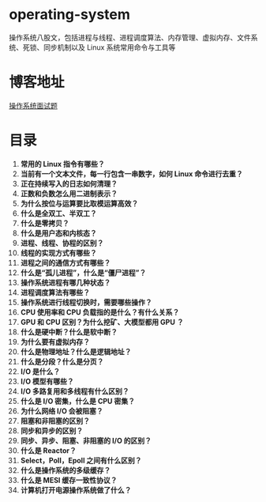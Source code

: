 # operating-system
操作系统八股文，包括进程与线程、进程调度算法、内存管理、虚拟内存、文件系统、死锁、同步机制以及 Linux 系统常用命令与工具等
# 博客地址
[操作系统面试题](https://yzletter.notion.site/operating)
# 目录
1. **常用的 Linux 指令有哪些？**
2. **当前有一个文本文件，每一行包含一串数字，如何 Linux 命令进行去重？**
3. **正在持续写入的日志如何清理？**
4. **正数和负数怎么用二进制表示？**
5. **为什么按位与运算要比取模运算高效？**
6. **什么是全双工、半双工？**
7. **什么是零拷贝？**
8. **什么是用户态和内核态？**
9. **进程、线程、协程的区别？**
10. **线程的实现方式有哪些？**
11. **进程之间的通信方式有哪些？**
12. **什么是“孤儿进程”，什么是“僵尸进程”？**
13. **操作系统进程有哪几种状态？**
14. **进程调度算法有哪些？**
15. **操作系统进行线程切换时，需要哪些操作？**
16. **CPU 使用率和 CPU 负载指的是什么？有什么关系？**
17. **GPU 和 CPU 区别？为什么挖矿、大模型都用 GPU ？**
18. **什么是硬中断？什么是软中断？**
19. **为什么要有虚拟内存？**
20. **什么是物理地址？什么是逻辑地址？**
21. **什么是分段？什么是分页？**
22. **I/O 是什么？**
23. **I/O 模型有哪些？**
24. **I/O 多路复用和多线程有什么区别？**
25. **什么是 I/O 密集，什么是 CPU 密集？**
26. **为什么网络 I/O 会被阻塞？**
27. **阻塞和非阻塞的区别？**
28. **同步和异步的区别？**
29. **同步、异步、阻塞、非阻塞的 I/O 的区别？**
30. **什么是 Reactor？**
31. **Select，Poll，Epoll 之间有什么区别？**
32. **什么是操作系统的多级缓存？**
33. **什么是 MESI 缓存一致性协议？**
34. **计算机打开电源操作系统做了什么？**
